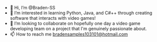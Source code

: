 - 👋 Hi, I’m @Braden-SS
- 👀 I’m interested in learning Python, Java, and C#\++ through creating software that interacts with video games!
- 💞️ I’m looking to collaborate on hopefully one day a video game developing team on a project that I'm genuinely passionate about.
- 📫 How to reach me bradensamples103101@hotmail.com

<!---
Braden-SS/Braden-SS is a ✨ special ✨ repository because its `README.md` (this file) appears on your GitHub profile.
You can click the Preview link to take a look at your changes.
--->
